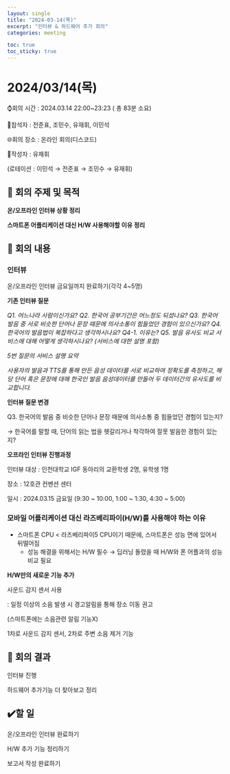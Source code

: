 ```yaml
---
layout: single
title: "2024-03-14(목)"
excerpt: "인터뷰 & 하드웨어 추가 회의"
categories: meeting

toc: true
toc_sticky: true
---
```


# 2024/03/14(목)

⌚회의 시간 : 2024.03.14 22:00~23:23 ( 총 83분 소요)

👤참석자 : 전준표, 조민수, 유재휘, 이민석

🌐회의 장소 : 온라인 회의(디스코드)

📝작성자 :  유재휘

(로테이션 : 이민석 → 전준표 → 조민수 → 유재휘)

## 🔳 **회의 주제 및 목적**

**온/오프라인 인터뷰 상황 정리**

**스마트폰 어플리케이션 대신 H/W 사용해야할 이유 정리**

## 🔳 **회의 내용**

### 인터뷰

온/오프라인 인터뷰 금요일까지 완료하기(각각 4~5명)

**기존 인터뷰 질문**

*Q1. 어느나라 사람이신가요?
Q2. 한국어 공부기간은 어느정도 되셨나요?
Q3. 한국어 발음 중 서로 비슷한 단어나 문장 때문에 의사소통이 힘들었던 경험이 있으신가요?
Q4. 한국어의 발음법이 복잡하다고 생각하시나요?
Q4-1. 이유는?
Q5. 발음 유사도 비교 서비스에 대해 어떻게 생각하시나요? (서비스에 대한 설명 포함)*

*5번 질문의 서비스 설명 요약*

*사용자의 발음과 TTS를 통해 만든 음성 데이터를 서로 비교하여 정확도를 측정하고,
해당 단어 혹은 문장에 대해 한국인 발음 음성데이터를 만들어 두 데이터간의 유사도를 비교합니다.*

**인터뷰 질문 변경**

Q3. 한국어의 발음 중 비슷한 단어나 문장 때문에 의사소통 중 힘들었던 경험이 있는지?

 → 한국어를 말할 때, 단어의 읽는 법을 헷갈리거나 착각하여 잘못 발음한 경험이 있는지?

**오프라인 인터뷰 진행과정**

인터뷰 대상 : 인천대학교 IGF 동아리의 교환학생 2명, 유학생 1명

장소 : 12호관 컨벤션 센터

일시 : 2024.03.15 금요일 (9:30 ~ 10:00, 1:00 ~ 1:30, 4:30 ~ 5:00)

### 모바일 어플리케이션 대신 라즈베리파이(H/W)를 사용해야 하는 이유

- 스마트폰 CPU < 라즈베리파이5 CPU이기 때문에, 스마트폰은 성능 면에 있어서 뒤떨어짐
    - 성능 해결을 위해서는 H/W 필수 → 딥러닝 돌렸을 때 H/W와 폰 어플과의 성능 비교 필요

**H/W만의 새로운 기능 추가**

사운드 감지 센서 사용

 : 일정 이상의 소음 발생 시 경고알림을 통해 장소 이동 권고

(스마트폰에는 소음관련 알림 기능X)

1차로 사운드 감지 센서, 2차로 주변 소음 제거 기능

## 🔳 **회의 결과**

인터뷰 진행

하드웨어 추가기능 더 찾아보고 정리

## ✔️할 일

온/오프라인 인터뷰 완료하기

H/W 추가 기능 정리하기

보고서 작성 완료하기
